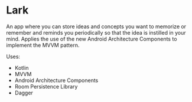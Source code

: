 # Lark
An app where you can store ideas and concepts you want to memorize or remember and reminds you periodically so that the idea is instilled in your mind. Applies the use of the new Android Architecture Components to implement the MVVM pattern.

Uses:
- Kotlin
- MVVM
- Android Architecture Components
- Room Persistence Library
- Dagger
